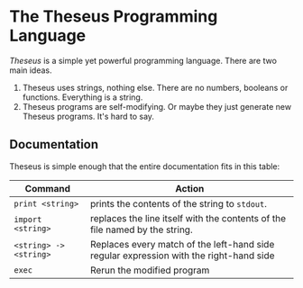 # The Theseus Programming Language

*Theseus* is a simple yet powerful programming language. There are two main ideas.

1. Theseus uses strings, nothing else. There are no numbers, booleans or
   functions. Everything is a string.
1. Theseus programs are self-modifying. Or maybe they just generate new Theseus
   programs. It's hard to say.

## Documentation

Theseus is simple enough that the entire documentation fits in this table:

| Command                | Action                                         |
| ---------------------- | ---------------------------------------------- |
| `print <string>`       | prints the contents of the string to `stdout`. |
| `import <string>`      | replaces the line itself with the contents of the file named by the string. |
| `<string> -> <string>` | Replaces every match of the left-hand side regular expression with the right-hand side |
| `exec`                 | Rerun the modified program |

